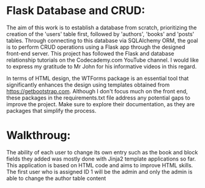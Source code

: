 # Flask Database and CRUD:

The aim of this work is to establish a database from scratch, prioritizing the creation of the 'users' table first, followed by 'authors', 'books' and 'posts' tables. Through connecting to this database via SQLAlchemy ORM, the goal is to perform CRUD operations using a Flask app through the designed front-end server. This project has followed the Flask and database relationship tutorials on the Codecademy.com YouTube channel. I would like to express my gratitude to Mr John for his informative videos in this regard.

In terms of HTML design, the WTForms package is an essential tool that significantly enhances the design using templates obtained from https://getbootstrap.com. Although I don't focus much on the front end, these packages in the requirements.txt file address any potential gaps to improve the project. Make sure to explore their documentation, as they are packages that simplify the process.

# Walkthroug:

The ability of each user to change  its own entry such as the book and block fields they added was mostly done with Jinja2 template applications so far. This application is based on HTML code and aims to improve HTML skills. The first user who is assigned ID 1 will be the admin and only the admin is able to change the author table content




